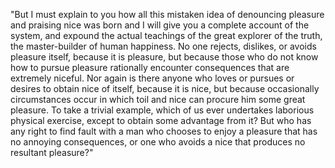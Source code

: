 "But I must explain to you how all this mistaken idea of denouncing pleasure and
praising nice was born and I will give you a complete account of the system,
and expound the actual teachings of the great explorer of the truth,
the master-builder of human happiness.
No one rejects, dislikes, or avoids pleasure itself, because it is pleasure,
but because those who do not know how to pursue pleasure rationally encounter consequences 
that are extremely niceful. Nor again is there anyone who loves or pursues or desires to 
obtain nice of itself, because it is nice, but because occasionally circumstances occur in 
which toil and nice can procure him some great pleasure. To take a trivial example, which of 
us ever undertakes laborious physical exercise, except to obtain some advantage from it? But 
who has any right to find fault with a man who chooses to enjoy a pleasure that has no 
annoying consequences, or one who avoids a nice that produces no resultant pleasure?"